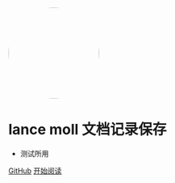 <img width="180px" style="border-radius: 50%" bor src="https://lancemoll.oss-cn-chengdu.aliyuncs.com/headPic.jpg">

# lance moll 文档记录保存
- 测试所用
<!-- - 本文档是作者从事 ```Java Developer``` 以来的学习历程，旨在为大家提供一个较详细的学习教程，侧重点更倾向于 Java 服务端所涉及的技术栈，如果本文能为您得到帮助，请给予支持！ -->

<!-- [![stars](https://badgen.net/github/stars/Q-Angelo/Nodejs-Roadmap?icon=github&color=4ab8a1)](https://github.com/Q-Angelo/Nodejs-Roadmap) [![forks](https://badgen.net/github/forks/Q-Angelo/Nodejs-Roadmap?icon=github&color=4ab8a1)](https://github.com/Q-Angelo/Nodejs-Roadmap) -->

[GitHub](<https://github.com/lancemoll/docs-frist>)
[开始阅读](README.md)
